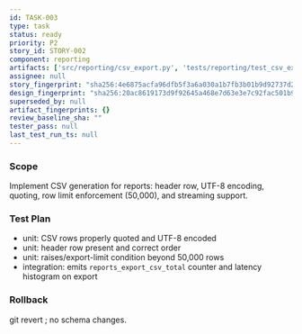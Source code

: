 ```yaml
---
id: TASK-003
type: task
status: ready
priority: P2
story_id: STORY-002
component: reporting
artifacts: ['src/reporting/csv_export.py', 'tests/reporting/test_csv_export.py']
assignee: null
story_fingerprint: "sha256:4e6875acfa96dfb5f3a6a030a1b7fb3b01b9d92737d2c24fee589fe3a3e1c5a6"
design_fingerprint: "sha256:20ac8619173d9f92645a468e7d63e3e7c92fac501b98df3a606ff15d212465cb"
superseded_by: null
artifact_fingerprints: {}
review_baseline_sha: ""
tester_pass: null
last_test_run_ts: null
---
```

### Scope
Implement CSV generation for reports: header row, UTF-8 encoding, quoting, row limit enforcement (50,000), and streaming support.

### Test Plan
- unit: CSV rows properly quoted and UTF-8 encoded
- unit: header row present and correct order
- unit: raises/export-limit condition beyond 50,000 rows
- integration: emits `reports_export_csv_total` counter and latency histogram on export

### Rollback
git revert <commit or shadow>; no schema changes.

